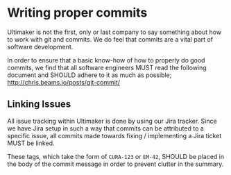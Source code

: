 Writing proper commits
======================

Ultimaker is not the first, only or last company to say something about how to work with git and commits. We do feel that commits are a vital part of software development.

In order to ensure that a basic know-how of how to properly do good commits, we find that all software engineers MUST read the following document and SHOULD adhere to it as much as possible;
http://chris.beams.io/posts/git-commit/

Linking Issues
--------------
All issue tracking within Ultimaker is done by using our Jira tracker. Since we have Jira setup in such a way that commits can be attributed to a specific issue, all commits made towards fixing / implementing a Jira ticket MUST be linked.

These tags, which take the form of `CURA-123` or `EM-42`, SHOULD be placed in the body of the commit message in order to prevent clutter in the summary.
